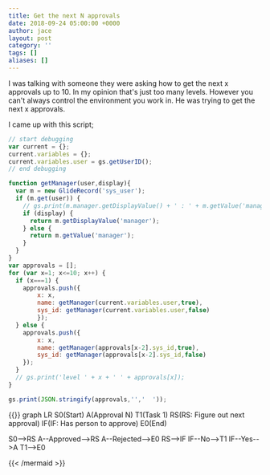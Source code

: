 ```yaml
---
title: Get the next N approvals
date: 2018-09-24 05:00:00 +0000
author: jace
layout: post
category: ''
tags: []
aliases: []
---
```


I was talking with someone they were asking how to get the next x approvals up to 10.  In my opinion that's just too many levels.  However you can't always control the environment you work in.  He was trying to get the next x approvals.
<!--more-->
I came up with this script;

```js
// start debugging
var current = {};
current.variables = {};
current.variables.user = gs.getUserID();
// end debugging

function getManager(user,display){
  var m = new GlideRecord('sys_user');
  if (m.get(user)) {
    // gs.print(m.manager.getDisplayValue() + ' : ' + m.getValue('manager')); 
    if (display) {
      return m.getDisplayValue('manager');
    } else {
      return m.getValue('manager');
    }
  }
}
var approvals = [];
for (var x=1; x<=10; x++) {
  if (x===1) {
    approvals.push({
        x: x,
        name: getManager(current.variables.user,true),
        sys_id: getManager(current.variables.user,false)
        });
  } else {
    approvals.push({
        x: x,
        name: getManager(approvals[x-2].sys_id,true),
        sys_id: getManager(approvals[x-2].sys_id,false)
    });
  }
  // gs.print('level ' + x + ' ' + approvals[x]);
}

gs.print(JSON.stringify(approvals,'','  '));
```

{{<mermaid align="center">}}
graph LR
  S0(Start)
  A(Approval N)
  T1(Task 1)
  RS(RS: Figure out next approval)
  IF(IF: Has person to approve)
  E0(End)

  S0-->RS
  A--Approved-->RS
  A--Rejected-->E0
  RS-->IF
  IF--No-->T1
  IF--Yes-->A
  T1-->E0

{{< /mermaid >}}